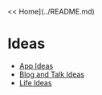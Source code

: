 << Home](../README.md)

# Ideas 

- [App Ideas](app-ideas.md)
- [Blog and Talk Ideas](blog-ideas.md)
- [Life Ideas](life-ideas.md)